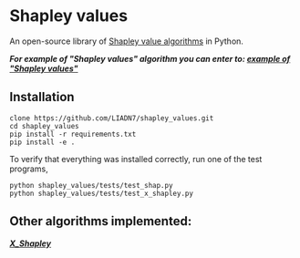 # Shapley values

An open-source library of [Shapley value algorithms](https://en.wikipedia.org/wiki/Shapley_value) in Python.

***For example of "Shapley values" algorithm you can enter to: [example of "Shapley values"](http://liadn7.pythonanywhere.com/)***

## Installation

    clone https://github.com/LIADN7/shapley_values.git
    cd shapley_values
    pip install -r requirements.txt
    pip install -e .

To verify that everything was installed correctly, run one of the test programs,

    python shapley_values/tests/test_shap.py
    python shapley_values/tests/test_x_shapley.py


## Other algorithms implemented:
  ***[X_Shapley](https://www.aaai.org/AAAI22Papers/SA-00194-NizriM.pdf)***




